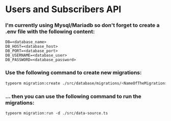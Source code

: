 # Users and Subscribers API
### I'm currently using Mysql/Mariadb so don't forget to create a .env file with the following content:
```
DB=<database_name>
DB_HOST=<database_host>
DB_PORT=<database_port>
DB_USERNAME=<database_user>
DB_PASSWORD=<database_password>
```

### Use the following command to create new migrations:
``` sh
typeorm migration:create ./src/database/migrations/<NameOfTheMigration>
```
### ... then you can use the following command to run the migrations:
```
typeorm migration:run -d ./src/data-source.ts
```
